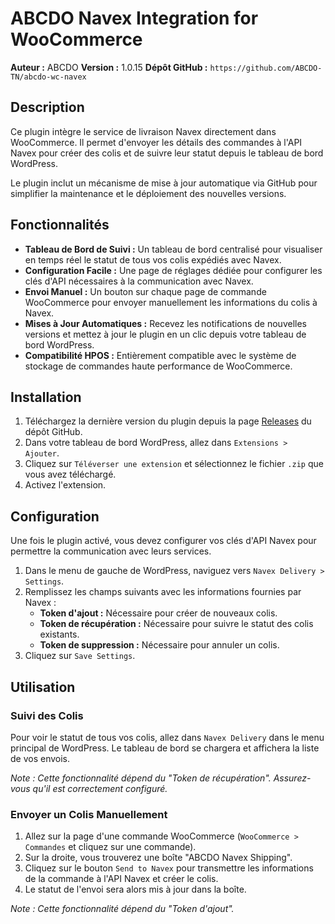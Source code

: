 # ABCDO Navex Integration for WooCommerce

**Auteur :** ABCDO
**Version :** 1.0.15
**Dépôt GitHub :** `https://github.com/ABCDO-TN/abcdo-wc-navex`

## Description

Ce plugin intègre le service de livraison Navex directement dans WooCommerce. Il permet d'envoyer les détails des commandes à l'API Navex pour créer des colis et de suivre leur statut depuis le tableau de bord WordPress.

Le plugin inclut un mécanisme de mise à jour automatique via GitHub pour simplifier la maintenance et le déploiement des nouvelles versions.

## Fonctionnalités

*   **Tableau de Bord de Suivi :** Un tableau de bord centralisé pour visualiser en temps réel le statut de tous vos colis expédiés avec Navex.
*   **Configuration Facile :** Une page de réglages dédiée pour configurer les clés d'API nécessaires à la communication avec Navex.
*   **Envoi Manuel :** Un bouton sur chaque page de commande WooCommerce pour envoyer manuellement les informations du colis à Navex.
*   **Mises à Jour Automatiques :** Recevez les notifications de nouvelles versions et mettez à jour le plugin en un clic depuis votre tableau de bord WordPress.
*   **Compatibilité HPOS :** Entièrement compatible avec le système de stockage de commandes haute performance de WooCommerce.

## Installation

1.  Téléchargez la dernière version du plugin depuis la page [Releases](https://github.com/ABCDO-TN/abcdo-wc-navex/releases) du dépôt GitHub.
2.  Dans votre tableau de bord WordPress, allez dans `Extensions > Ajouter`.
3.  Cliquez sur `Téléverser une extension` et sélectionnez le fichier `.zip` que vous avez téléchargé.
4.  Activez l'extension.

## Configuration

Une fois le plugin activé, vous devez configurer vos clés d'API Navex pour permettre la communication avec leurs services.

1.  Dans le menu de gauche de WordPress, naviguez vers `Navex Delivery > Settings`.
2.  Remplissez les champs suivants avec les informations fournies par Navex :
    *   **Token d'ajout :** Nécessaire pour créer de nouveaux colis.
    *   **Token de récupération :** Nécessaire pour suivre le statut des colis existants.
    *   **Token de suppression :** Nécessaire pour annuler un colis.
3.  Cliquez sur `Save Settings`.

## Utilisation

### Suivi des Colis

Pour voir le statut de tous vos colis, allez dans `Navex Delivery` dans le menu principal de WordPress. Le tableau de bord se chargera et affichera la liste de vos envois.

*Note : Cette fonctionnalité dépend du "Token de récupération". Assurez-vous qu'il est correctement configuré.*

### Envoyer un Colis Manuellement

1.  Allez sur la page d'une commande WooCommerce (`WooCommerce > Commandes` et cliquez sur une commande).
2.  Sur la droite, vous trouverez une boîte "ABCDO Navex Shipping".
3.  Cliquez sur le bouton `Send to Navex` pour transmettre les informations de la commande à l'API Navex et créer le colis.
4.  Le statut de l'envoi sera alors mis à jour dans la boîte.

*Note : Cette fonctionnalité dépend du "Token d'ajout".*
